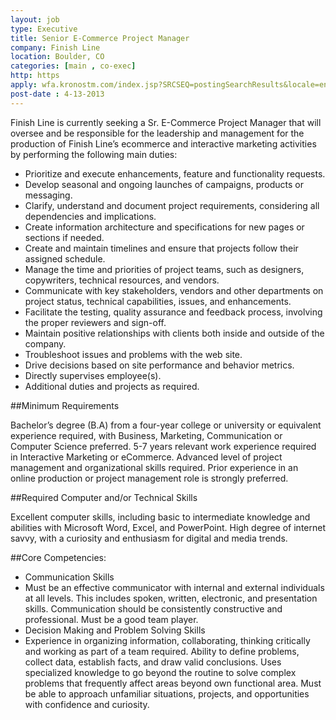 ```yaml
---
layout: job
type: Executive
title: Senior E-Commerce Project Manager
company: Finish Line
location: Boulder, CO
categories: [main , co-exec]
http: https
apply: wfa.kronostm.com/index.jsp?SRCSEQ=postingSearchResults&locale=en_US&applicationName=FinishLineKTMDReqExt&SEQ=jobDetails&POSTING_ID=42542287284
post-date : 4-13-2013
---
```


Finish Line is currently seeking a Sr. E-Commerce Project Manager that will oversee and be responsible for the leadership and management for the production of Finish Line’s ecommerce and interactive marketing activities by performing the following main duties:

* Prioritize and execute enhancements, feature and functionality requests.
* Develop seasonal and ongoing launches of campaigns, products or messaging.
* Clarify, understand and document project requirements, considering all dependencies and implications.
* Create information architecture and specifications for new pages or sections if needed.
* Create and maintain timelines and ensure that projects follow their assigned schedule.
* Manage the time and priorities of project teams, such as designers, copywriters, technical resources, and vendors.
* Communicate with key stakeholders, vendors and other departments on project status, technical capabilities, issues, and enhancements.
* Facilitate the testing, quality assurance and feedback process, involving the proper reviewers and sign-off.
* Maintain positive relationships with clients both inside and outside of the company.
* Troubleshoot issues and problems with the web site.
* Drive decisions based on site performance and behavior metrics.
* Directly supervises employee(s). 
* Additional duties and projects as required.

##Minimum Requirements

Bachelor’s degree (B.A) from a four-year college or university or equivalent experience required, with Business, Marketing, Communication or Computer Science preferred. 5-7 years relevant work experience required in Interactive Marketing or eCommerce.  Advanced level of project management and organizational skills required. Prior experience in an online production or project management role is strongly preferred.

##Required Computer and/or Technical Skills

Excellent computer skills, including basic to intermediate knowledge and abilities with Microsoft Word, Excel, and PowerPoint. High degree of internet savvy, with a curiosity and enthusiasm for digital and media trends. 

##Core Competencies:

* Communication Skills
* Must be an effective communicator with internal and external individuals at all levels.  This includes spoken, written, electronic, and presentation skills.  Communication should be consistently constructive and professional.  Must be a good team player.
* Decision Making and Problem Solving Skills
* Experience in organizing information, collaborating, thinking critically and working as part of a team required. Ability to define problems, collect data, establish facts, and draw valid conclusions. Uses specialized knowledge to go beyond the routine to solve complex problems that frequently affect areas beyond own functional area. Must be able to approach unfamiliar situations, projects, and opportunities with confidence and curiosity. 